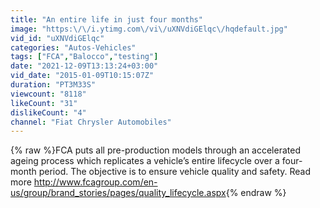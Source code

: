 ```yaml
---
title: "An entire life in just four months"
image: "https:\/\/i.ytimg.com\/vi\/uXNVdiGElqc\/hqdefault.jpg"
vid_id: "uXNVdiGElqc"
categories: "Autos-Vehicles"
tags: ["FCA","Balocco","testing"]
date: "2021-12-09T13:13:24+03:00"
vid_date: "2015-01-09T10:15:07Z"
duration: "PT3M33S"
viewcount: "8118"
likeCount: "31"
dislikeCount: "4"
channel: "Fiat Chrysler Automobiles"
---
```

{% raw %}FCA puts all pre-production models through an accelerated ageing process which replicates a vehicle’s entire lifecycle over a four-month period. The objective is to ensure vehicle quality and safety. Read more <a rel="nofollow" target="blank" href="http://www.fcagroup.com/en-us/group/brand_stories/pages/quality_lifecycle.aspx">http://www.fcagroup.com/en-us/group/brand_stories/pages/quality_lifecycle.aspx</a>{% endraw %}
